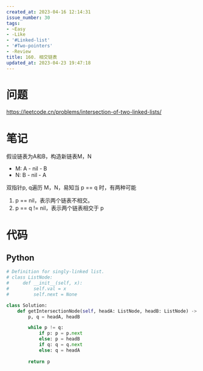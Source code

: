 ```yaml
---
created_at: 2023-04-16 12:14:31
issue_number: 30
tags:
- ~Easy
- -Like
- '#Linked-list'
- '#Two-pointers'
- -Review
title: 160. 相交链表
updated_at: 2023-04-23 19:47:18
---
```


# 问题

https://leetcode.cn/problems/intersection-of-two-linked-lists/

# 笔记

假设链表为A和B，构造新链表M，N

- M: A - nil - B
- N: B - nil - A

双指针p, q遍历 M，N，易知当 p == q 时，有两种可能
1. p == nil，表示两个链表不相交。
2. p == q != nil，表示两个链表相交于 p

# 代码

## Python

```python
# Definition for singly-linked list.
# class ListNode:
#     def __init__(self, x):
#         self.val = x
#         self.next = None

class Solution:
    def getIntersectionNode(self, headA: ListNode, headB: ListNode) -> Optional[ListNode]:
        p, q = headA, headB

        while p != q:
            if p: p = p.next
            else: p = headB
            if q: q = q.next
            else: q = headA
        
        return p
```
